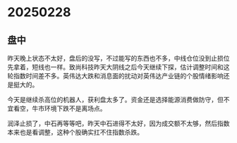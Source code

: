 # 20250228

## 盘中

昨天晚上状态不太好，盘后的没写，不过能写的东西也不多，中线仓位没到止损位先拿着，短线也一样。致尚科技昨天大阴线之后今天继续下探，估计调整时间和这轮指数时间差不多。英伟达大跌和消息面的扰动对英伟达产业链的个股情绪影响还是挺大的。

今天是继续杀高位的机器人，获利盘太多了。资金还是选择能源消费做防守，但不宜看空，牛市环境下跌不是离场点。

润泽止损了，中石再等等吧，昨天中石进得不太好，因为成交额不太够，然后指数本来也是看调整，这种个股确实扛不住指数杀跌。
